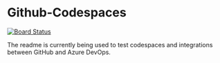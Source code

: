 # Github-Codespaces
[![Board Status](https://dev.azure.com/persellmachuca/71e65c5b-8184-4369-9ced-5c41d2d71863/eb50944e-259f-49a9-9c41-267c24f4a7ae/_apis/work/boardbadge/a2188fde-692e-4e0c-804f-3f331258b1ee)](https://dev.azure.com/persellmachuca/71e65c5b-8184-4369-9ced-5c41d2d71863/_boards/board/t/eb50944e-259f-49a9-9c41-267c24f4a7ae/Stories/)

The readme is currently being used to test codespaces and integrations between GitHub and Azure DevOps.